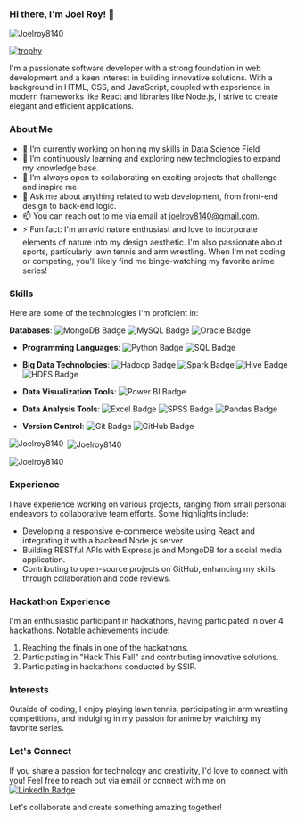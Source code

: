 ### Hi there, I'm Joel Roy! 👋

<p align="left"> <img src="https://komarev.com/ghpvc/?username=Joelroy8140&label=Profile%20views&color=0e75b6&style=flat" alt="Joelroy8140" /> </p>

[![trophy](https://github-profile-trophy.vercel.app/?username=Joelroy8140)](https://github.com/ryo-ma/github-profile-trophy)

I'm a passionate software developer with a strong foundation in web development and a keen interest in building innovative solutions. With a background in HTML, CSS, and JavaScript, coupled with experience in modern frameworks like React and libraries like Node.js, I strive to create elegant and efficient applications.

### About Me

- 🔭 I’m currently working on honing my skills in Data Science Field
- 🌱 I’m continuously learning and exploring new technologies to expand my knowledge base.
- 👯 I’m always open to collaborating on exciting projects that challenge and inspire me.
- 💬 Ask me about anything related to web development, from front-end design to back-end logic.
- 📫 You can reach out to me via email at [joelroy8140@gmail.com](mailto:joelroy8140@gmail.com).
- ⚡ Fun fact: I'm an avid nature enthusiast and love to incorporate elements of nature into my design aesthetic. I'm also passionate about sports, particularly lawn tennis and arm wrestling. When I'm not coding or competing, you'll likely find me binge-watching my favorite anime series!

### Skills

Here are some of the technologies I'm proficient in:

**Databases**:
  ![MongoDB Badge](https://img.shields.io/badge/MongoDB-47A248?style=for-the-badge&logo=mongodb&logoColor=white)
  ![MySQL Badge](https://img.shields.io/badge/MySQL-4479A1?style=for-the-badge&logo=mysql&logoColor=white)
  ![Oracle Badge](https://img.shields.io/badge/Oracle-F80000?style=for-the-badge&logo=oracle&logoColor=white)

- **Programming Languages**:
  ![Python Badge](https://img.shields.io/badge/Python-3776AB?style=for-the-badge&logo=python&logoColor=white)
  ![SQL Badge](https://img.shields.io/badge/SQL-336791?style=for-the-badge&logo=postgresql&logoColor=white)

- **Big Data Technologies**:
  ![Hadoop Badge](https://img.shields.io/badge/Hadoop-FF9900?style=for-the-badge&logo=apache-hadoop&logoColor=white)
  ![Spark Badge](https://img.shields.io/badge/Apache%20Spark-E25A1C?style=for-the-badge&logo=apache-spark&logoColor=white)
  ![Hive Badge](https://img.shields.io/badge/Hive-FFB300?style=for-the-badge&logo=apache-hive&logoColor=white)
  ![HDFS Badge](https://img.shields.io/badge/HDFS-FF6600?style=for-the-badge&logo=apache-hadoop&logoColor=white)

- **Data Visualization Tools**:
  ![Power BI Badge](https://img.shields.io/badge/Power%20BI-F2C811?style=for-the-badge&logo=powerbi&logoColor=white)

- **Data Analysis Tools**:
  ![Excel Badge](https://img.shields.io/badge/Excel-217346?style=for-the-badge&logo=microsoft-excel&logoColor=white)
  ![SPSS Badge](https://img.shields.io/badge/SPSS-7A005C?style=for-the-badge&logo=ibm&logoColor=white)
  ![Pandas Badge](https://img.shields.io/badge/Pandas-150458?style=for-the-badge&logo=pandas&logoColor=white)

- **Version Control**:
  ![Git Badge](https://img.shields.io/badge/Git-F05032?style=for-the-badge&logo=git&logoColor=white)
  ![GitHub Badge](https://img.shields.io/badge/GitHub-181717?style=for-the-badge&logo=github&logoColor=white)
  

<p><img align="left" src="https://github-readme-stats.vercel.app/api/top-langs?username=Joelroy8140&show_icons=true&locale=en&layout=compact&theme=dark" alt="Joelroy8140" /></p>

<p>&nbsp;<img align="center" src="https://github-readme-stats.vercel.app/api?username=Joelroy8140&show_icons=true&locale=en&theme=dark" alt="Joelroy8140" /></p>

<p><img align="center" src="https://github-readme-streak-stats.herokuapp.com/?user=Joelroy8140&theme=dark" alt="Joelroy8140" /></p>



### Experience

I have experience working on various projects, ranging from small personal endeavors to collaborative team efforts. Some highlights include:

- Developing a responsive e-commerce website using React and integrating it with a backend Node.js server.
- Building RESTful APIs with Express.js and MongoDB for a social media application.
- Contributing to open-source projects on GitHub, enhancing my skills through collaboration and code reviews.

### Hackathon Experience

I'm an enthusiastic participant in hackathons, having participated in over 4 hackathons. Notable achievements include:

1. Reaching the finals in one of the hackathons.
2. Participating in "Hack This Fall" and contributing innovative solutions.
3. Participating in hackathons conducted by SSIP.

### Interests

Outside of coding, I enjoy playing lawn tennis, participating in arm wrestling competitions, and indulging in my passion for anime by watching my favorite series.

### Let's Connect

If you share a passion for technology and creativity, I'd love to connect with you! Feel free to reach out via email or connect with me on [![LinkedIn Badge](https://img.shields.io/badge/LinkedIn-0077B5?style=for-the-badge&logo=linkedin&logoColor=white)](https://www.linkedin.com/in/joel-roy-74198322b/)


Let's collaborate and create something amazing together!
